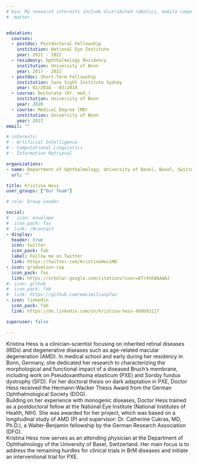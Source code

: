 ```yaml
---
# bio: My research interests include distributed robotics, mobile computing and programmable
#  matter.


education:
  courses:
  - postdoc: Postdoctoral Fellowship
    institution: National Eye Institute
    year: 2021 - 2022
  - residency: Ophthalmology Residency
    institution: University of Bonn 
    year: 2017 - 2022
  - postdoc: Short-Term Fellowship
    institution: Save Sight Institute Sydney
    year: 02/2018 - 03/2018
  - course: Doctorate (Dr. med.)
    institution: University of Bonn
    year: 2020
  - course: Medical Degree (MD)
    institution: University of Bonn
    year: 2017
email: ""

# interests:
# - Artificial Intelligence
# - Computational Linguistics
# - Information Retrieval

organizations:
- name: Department of Ophthalmology, University of Basel, Basel, Switzerland
  url: ""

title: Kristina Hess
user_groups: ["Our Team"]

# role: Group Leader

social:
# - icon: envelope
#  icon_pack: fas
#  link: /#contact
- display:
  header: true
  icon: twitter
  icon_pack: fab
  label: Follow me on Twitter
  link: https://twitter.com/KristinaHessMD
- icon: graduation-cap
  icon_pack: fas
  link: https://scholar.google.com/citations?user=DTr4tK8AAAAJ
#- icon: github
#  icon_pack: fab
#  link: https://github.com/maximilianpfau
- icon: linkedin
  icon_pack: fab
  link: https://de.linkedin.com/in/kristina-hess-4b0b93217

superuser: false

---
```


Kristina Hess is a clinician-scientist focusing on inherited retinal diseases (IRDs) and degenerative diseases such as age-related macular degeneration (AMD). In medical school and early during her residency in Bonn, Germany, she dedicated her research to characterizing the morphological and functional impact of a diseased Bruch’s membrane, including work on Pseudoxanthoma elasticum (PXE) and Sorsby fundus dystrophy (SFD). For her doctoral thesis on dark adaptation in PXE, Doctor Hess received the Hermann-Wacker Thesis Award from the German Ophthalmological Society (DOG).<br/>
Building on her experience with monogenic diseases, Doctor Hess trained as a postdoctoral fellow at the National Eye Institute (National Institutes of Health, NIH). She was awarded for her project, which was based on a longitudinal study of AMD (PI and supervisor: Dr. Catherine Cukras, MD, Ph.D.), a Walter-Benjamin fellowship by the German Research Association (DFG).<br/>
Kristina Hess now serves as an attending physician at the Department of Ophthalmology of the University of Basel, Switzerland. Her main focus is to address the remaining hurdles for clinical trials in BrM diseases and initiate an interventional trial for PXE.

